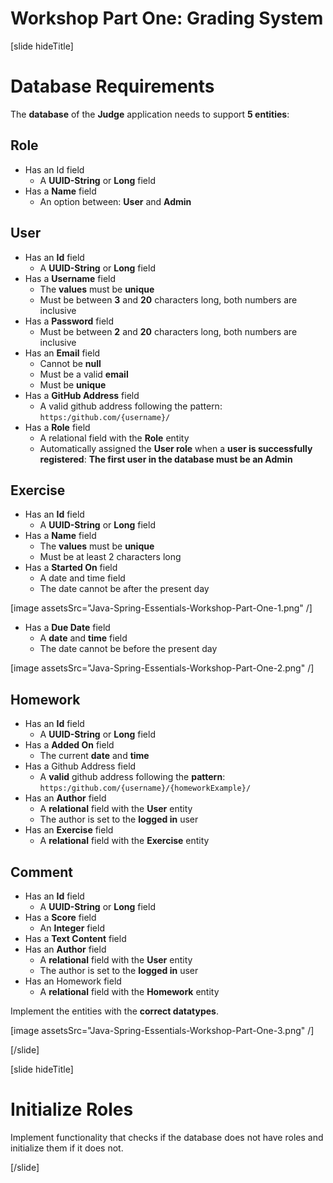 # Workshop Part One: Grading System

[slide hideTitle]
# Database Requirements

The **database** of the **Judge** application needs to support **5 entities**:

## Role

- Has an Id field
   - A **UUID-String** or **Long** field
- Has a **Name** field
   - An option between: **User** and **Admin**

## User
- Has an **Id** field
    - A **UUID-String** or **Long** field
- Has a **Username** field
    - The **values** must be **unique**
    - Must be between **3** and **20** characters long, both numbers are inclusive
- Has a **Password** field
    - Must be between **2** and **20** characters long, both numbers are inclusive
- Has an **Email** field
    - Cannot be **null**
    - Must be a valid **email**
    - Must be **unique**
- Has a **GitHub Address** field
    - A valid github address following the pattern: `https:/github.com/{username}/`
- Has a **Role** field
    - A relational field with the **Role** entity
    - Automatically assigned the **User role** when a **user is successfully registered**: **The first user in the database must be an Admin**

## Exercise
- Has an **Id** field
    - A **UUID-String** or **Long** field
- Has a **Name** field
    - The **values** must be **unique**
    - Must be at least 2 characters long
- Has a **Started On** field
    - A date and time field
    - The date cannot be after the present day 

[image assetsSrc="Java-Spring-Essentials-Workshop-Part-One-1.png" /]

- Has a **Due Date** field
    - A **date** and **time** field
    - The date cannot be before the present day

[image assetsSrc="Java-Spring-Essentials-Workshop-Part-One-2.png" /]

## Homework 

- Has an **Id** field
    - A **UUID-String** or **Long** field
- Has a **Added On** field
    - The current **date** and **time**
- Has a Github Address field
    - A **valid** github address following the **pattern**: `https:/github.com/{username}/{homeworkExample}/`
- Has an **Author** field
    - A **relational** field with the **User** entity
    - The author is set to the **logged in** user
- Has an **Exercise** field
    - A **relational** field with the **Exercise** entity

## Comment 
- Has an **Id** field
    - A **UUID-String** or **Long** field
- Has a **Score** field
    - An **Integer** field
- Has a **Text Content** field
- Has an **Author** field
    - A **relational** field with the **User** entity
    - The author is set to the **logged in** user
- Has an Homework field
    - A **relational** field with the **Homework** entity

Implement the entities with the **correct datatypes**.

[image assetsSrc="Java-Spring-Essentials-Workshop-Part-One-3.png" /]

[/slide]


[slide hideTitle]
# Initialize Roles

Implement functionality that checks if the database does not have roles and 
initialize them if it does not.

[/slide]
